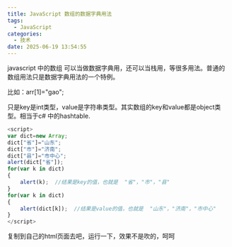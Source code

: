 ```yaml
---
title: JavaScript 数组的数据字典用法
tags:
  - JavaScript
categories:
  - 技术
date: 2025-06-19 13:54:55
---
```


javascript 中的数组 可以当做数据字典用，还可以当栈用，等很多用法。普通的数组用法只是数据字典用法的一个特例。

比如：arr[1]="gao";

只是key是int类型，value是字符串类型。其实数组的key和value都是object类型。相当于c# 中的hashtable.

```javascript
<script>
var dict=new Array;
dict["省"]="山东";
dict["市"]="济南";
dict["县"]="市中心";
alert(dict["省"]); 
for(var k in dict)
{
    alert(k);  //结果是key的值，也就是  "省"，"市"，"县"
}
for(var k in dict)
{
    alert(dict[k]);  //结果是value的值，也就是  "山东"，"济南"，"市中心"
}
</script>
```

复制到自己的html页面去吧，运行一下，效果不是吹的，呵呵
